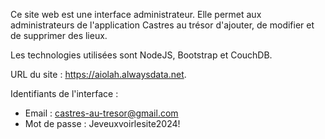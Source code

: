 Ce site web est une interface administrateur. Elle permet aux administrateurs de l'application Castres au trésor d'ajouter, de modifier et de supprimer des lieux.

Les technologies utilisées sont NodeJS, Bootstrap et CouchDB.

URL du site : https://aiolah.alwaysdata.net.

Identifiants de l'interface :

- Email : castres-au-tresor@gmail.com<br>
- Mot de passe : Jeveuxvoirlesite2024!
